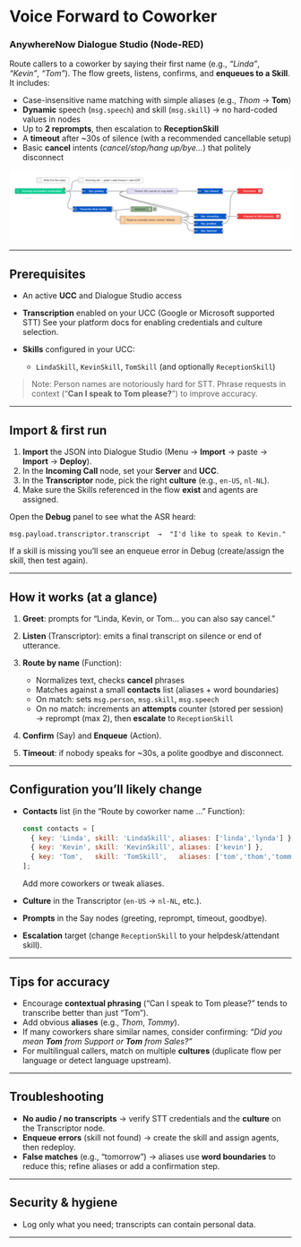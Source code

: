 # Voice Forward to Coworker

### AnywhereNow Dialogue Studio (Node-RED)

Route callers to a coworker by saying their first name (e.g., *“Linda”*, *“Kevin”*, *“Tom”*).
The flow greets, listens, confirms, and **enqueues to a Skill**. It includes:

* Case-insensitive name matching with simple aliases (e.g., *Thom* → **Tom**)
* **Dynamic** speech (`msg.speech`) and skill (`msg.skill`) → no hard-coded values in nodes
* Up to **2 reprompts**, then escalation to **ReceptionSkill**
* A **timeout** after \~30s of silence (with a recommended cancellable setup)
* Basic **cancel** intents (*cancel/stop/hang up/bye…*) that politely disconnect

![Flow screenshot](resources/a365-ds-voice-forwardto-coworker.png)

---

## Prerequisites

* An active **UCC** and Dialogue Studio access
* **Transcription** enabled on your UCC (Google or Microsoft supported STT)
  See your platform docs for enabling credentials and culture selection.
* **Skills** configured in your UCC:

  * `LindaSkill`, `KevinSkill`, `TomSkill` (and optionally `ReceptionSkill`)

> Note: Person names are notoriously hard for STT. Phrase requests in context (“**Can I speak to Tom please?**”) to improve accuracy.&#x20;

---

## Import & first run

1. **Import** the JSON into Dialogue Studio (Menu → **Import** → paste → **Import** → **Deploy**).
2. In the **Incoming Call** node, set your **Server** and **UCC**.
3. In the **Transcriptor** node, pick the right **culture** (e.g., `en-US`, `nl-NL`).
4. Make sure the Skills referenced in the flow **exist** and agents are assigned.

Open the **Debug** panel to see what the ASR heard:

```
msg.payload.transcriptor.transcript  →  "I'd like to speak to Kevin."
```

If a skill is missing you’ll see an enqueue error in Debug (create/assign the skill, then test again).&#x20;

---

## How it works (at a glance)

1. **Greet**: prompts for “Linda, Kevin, or Tom… you can also say cancel.”
2. **Listen** (Transcriptor): emits a final transcript on silence or end of utterance.
3. **Route by name** (Function):

   * Normalizes text, checks **cancel** phrases
   * Matches against a small **contacts** list (aliases + word boundaries)
   * On match: sets `msg.person`, `msg.skill`, `msg.speech`
   * On no match: increments an **attempts** counter (stored per session)
     → reprompt (max 2), then **escalate** to `ReceptionSkill`
4. **Confirm** (Say) and **Enqueue** (Action).
5. **Timeout**: if nobody speaks for \~30s, a polite goodbye and disconnect.

---

## Configuration you’ll likely change

* **Contacts** list (in the “Route by coworker name …” Function):

  ```js
  const contacts = [
    { key: 'Linda', skill: 'LindaSkill', aliases: ['linda','lynda'] },
    { key: 'Kevin', skill: 'KevinSkill', aliases: ['kevin'] },
    { key: 'Tom',   skill: 'TomSkill',   aliases: ['tom','thom','tommy'] }
  ];
  ```

  Add more coworkers or tweak aliases.
* **Culture** in the Transcriptor (`en-US` → `nl-NL`, etc.).
* **Prompts** in the Say nodes (greeting, reprompt, timeout, goodbye).
* **Escalation** target (change `ReceptionSkill` to your helpdesk/attendant skill).

---

## Tips for accuracy

* Encourage **contextual phrasing** (“Can I speak to Tom please?” tends to transcribe better than just “Tom”).&#x20;
* Add obvious **aliases** (e.g., *Thom*, *Tommy*).
* If many coworkers share similar names, consider confirming:
  *“Did you mean **Tom** from Support or **Tom** from Sales?”*
* For multilingual callers, match on multiple **cultures** (duplicate flow per language or detect language upstream).

---

## Troubleshooting

* **No audio / no transcripts** → verify STT credentials and the **culture** on the Transcriptor node.
* **Enqueue errors** (skill not found) → create the skill and assign agents, then redeploy.&#x20;
* **False matches** (e.g., “tomorrow”) → aliases use **word boundaries** to reduce this; refine aliases or add a confirmation step.

---

## Security & hygiene

* Log only what you need; transcripts can contain personal data.

---
